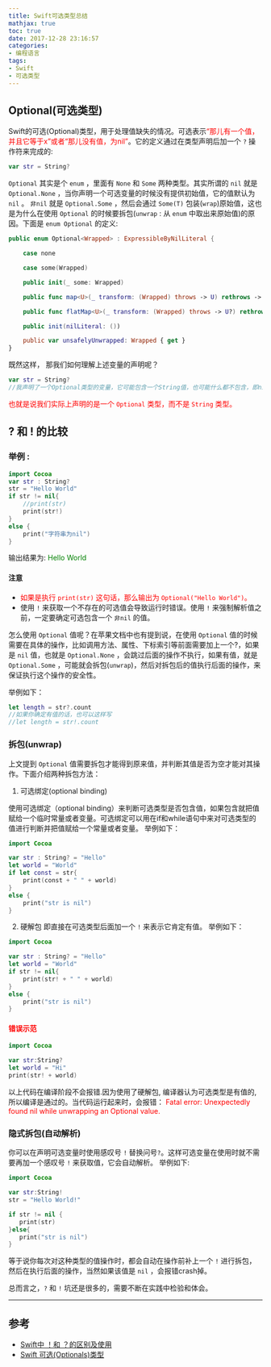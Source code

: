 ```yaml
---
title: Swift可选类型总结
mathjax: true
toc: true
date: 2017-12-28 23:16:57
categories:
- 编程语言
tags:
- Swift
- 可选类型
---
```

## Optional(可选类型)
Swift的可选(Optional)类型，用于处理值缺失的情况。可选表示<font color="red">“那儿有一个值，并且它等于x”或者“那儿没有值，为nil”</font>。它的定义通过在类型声明后加一个 `?` 操作符来完成的:
```swift
var str = String?
```
`Optional` 其实是个 `enum` ，里面有 `None` 和 `Some` 两种类型。其实所谓的 `nil` 就是 `Optional.None` ，当你声明一个可选变量的时候没有提供初始值，它的值默认为 `nil` 。 `非nil` 就是 `Optional.Some` ，然后会通过 `Some(T)` 包装(`wrap`)原始值，这也是为什么在使用 `Optional` 的时候要拆包(`unwrap` : 从 `enum` 中取出来原始值)的原因。下面是 `enum Optional`  的定义:

```swift
public enum Optional<Wrapped> : ExpressibleByNilLiteral {

    case none

    case some(Wrapped)

    public init(_ some: Wrapped)

    public func map<U>(_ transform: (Wrapped) throws -> U) rethrows -> U?

    public func flatMap<U>(_ transform: (Wrapped) throws -> U?) rethrows -> U?

    public init(nilLiteral: ())

    public var unsafelyUnwrapped: Wrapped { get }
}
```
既然这样， 那我们如何理解上述变量的声明呢？
```swift
var str = String?
//我声明了一个Optional类型的变量，它可能包含一个String值，也可能什么都不包含，即nil
```
<font color="red">也就是说我们实际上声明的是一个 `Optional` 类型，而不是 `String` 类型。</font>

## ? 和 ! 的比较
### 举例 :
```swift
import Cocoa
var str : String?
str = "Hello World"
if str != nil{
    //print(str)
    print(str!)
}
else {
    print("字符串为nil")
}
```
输出结果为: <font color="green">Hello World</font>

#### 注意
- <font color="red">如果是执行 `print(str)` 这句话，那么输出为 `Optional("Hello World")`。</font>
- 使用 `!` 来获取一个不存在的可选值会导致运行时错误。使用 `!` 来强制解析值之前，一定要确定可选包含一个 `非nil` 的值。

怎么使用 `Optional` 值呢？在苹果文档中也有提到说，在使用 `Optional` 值的时候需要在具体的操作，比如调用方法、属性、下标索引等前面需要加上一个?，如果是 `nil` 值，也就是 `Optional.None` ，会跳过后面的操作不执行，如果有值，就是 `Optional.Some` ，可能就会拆包(`unwrap`)，然后对拆包后的值执行后面的操作，来保证执行这个操作的安全性。

举例如下：
```swift
let length = str?.count
//如果你确定有值的话，也可以这样写
//let length = str!.count
```



### 拆包(unwrap)
上文提到 `Optional` 值需要拆包才能得到原来值，并判断其值是否为空才能对其操作。下面介绍两种拆包方法：

1. 可选绑定(optional binding)

使用可选绑定（optional binding）来判断可选类型是否包含值，如果包含就把值赋给一个临时常量或者变量。可选绑定可以用在if和while语句中来对可选类型的值进行判断并把值赋给一个常量或者变量。
举例如下：
```swift
import Cocoa

var str : String? = "Hello"
let world = "World"
if let const = str{
    print(const + " " + world)
}
else {
    print("str is nil")
}
```
2. 硬解包
即直接在可选类型后面加一个 `!` 来表示它肯定有值。
举例如下：
```swift
import Cocoa

var str : String? = "Hello"
let world = "World"
if str != nil{
    print(str! + " " + world)
}
else {
    print("str is nil")
}
```

#### <font color="red">错误示范</font>
```swift
import Cocoa

var str:String?
let world = "Hi"
print(str! + world)
```
以上代码在编译阶段不会报错.因为使用了硬解包, 编译器认为可选类型是有值的, 所以编译是通过的。当代码运行起来时，会报错：
<font color="red">Fatal error: Unexpectedly found nil while unwrapping an Optional value.</font>

### 隐式拆包(自动解析)
你可以在声明可选变量时使用感叹号 `!` 替换问号`?`。这样可选变量在使用时就不需要再加一个感叹号 `!` 来获取值，它会自动解析。
举例如下:
```swift
import Cocoa

var str:String!
str = "Hello World!"

if str != nil {
   print(str)
}else{
   print("str is nil")
}
```
等于说你每次对这种类型的值操作时，都会自动在操作前补上一个 `!` 进行拆包，然后在执行后面的操作，当然如果该值是 `nil` ，会报错crash掉。

总而言之，`?` 和 `!` 坑还是很多的，需要不断在实践中检验和体会。
___

## 参考
- [Swift中 ！和 ？的区别及使用](https://www.jianshu.com/p/89a2afb82488)
- [Swift 可选(Optionals)类型](http://www.runoob.com/swift/swift-optionals.html)

